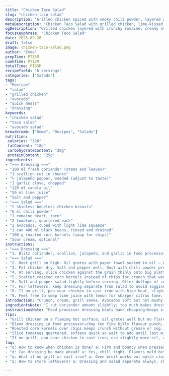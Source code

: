 ```yaml
---
title: "Chicken Taco Salad"
slug: "chicken-taco-salad"
description: "Grilled chicken spiced with smoky chili powder, layered with crunchy romaine, creamy avocado, roasted corn kernels swapped in for chips, zesty black beans. Cilantro jalapeño dressing blends fresh herbs with lime punch and mild heat. Cool chicken rests before slicing; salad built at serving. Notes on grill timing, dressing balance, and ingredient swaps included. A fresh take avoiding gluten, nuts, eggs."
metaDescription: "Chicken Taco Salad with grilled chicken, lime-kissed avocado, roasted corn kernels, black beans, and fresh cilantro jalapeño dressing. Quick, smoky, vibrant flavors."
ogDescription: "Grilled chicken layered with crunchy romaine, creamy avocado, roasted corn kernels, black beans, plus a zesty cilantro jalapeño dressing. Fresh, smoky, ready in 35 mins."
focusKeyphrase: "Chicken Taco Salad"
date: 2025-09-26
draft: false
image: chicken-taco-salad.png
author: "Emma"
prepTime: PT15M
cookTime: PT12M
totalTime: PT35M
recipeYield: "6 servings"
categories: ["Salads"]
tags:
- "Mexican"
- "salad"
- "grilled chicken"
- "avocado"
- "quick meals"
- "dressing"
keywords:
- "chicken salad"
- "taco salad"
- "avocado salad"
breadcrumb: ["Home", "Recipes", "Salads"]
nutrition: 
 calories: "320"
 fatContent: "18g"
 carbohydrateContent: "20g"
 proteinContent: "25g"
ingredients:
- "=== Dressing ==="
- "200 ml fresh coriander (stems and leaves)"
- "1 scallion cut in chunks"
- "½ jalapeño pepper, seeded (adjust to taste)"
- "1 garlic clove, chopped"
- "120 ml canola oil"
- "50 ml lime juice"
- "Salt and pepper"
- "=== Salad ==="
- "2 skinless boneless chicken breasts"
- "6 ml chili powder"
- "1 romaine heart, torn"
- "2 tomatoes, quartered each"
- "2 avocados, cubed with light lime squeeze"
- "1 can 400 ml black beans, rinsed and drained"
- "100 g roasted corn kernels (swap for chips)"
- "Sour cream, optional"
instructions:
- "=== Dressing ==="
- "1. Blitz coriander, scallion, jalapeño, and garlic in food processor till mostly smooth. Season with salt and pepper. Pour in oil and lime juice slowly, pulse until combined but not emulsified too much. Refrigerate to let flavors meld."
- "=== Salad ==="
- "2. Heat grill on high. Oil grates with paper towel soaked in oil – no sticking, no flare ups."
- "3. Pat chicken dry. Salt and pepper well. Dust with chili powder pressing it in. Grill 4 to 6 minutes per side, watch for firm fleshy bounce; juices clear. Avoid overcooking or dryness. Cool on wire rack for a few minutes then cover with plastic wrap. Chill at least 45 minutes for better slicing."
- "4. At serving, slice chicken against the grain thinly onto big platter center. Arrange torn romaine, quartered tomatoes, avocado cubes, black beans in piles around."
- "5. Scatter roasted corn kernels instead of chips for crunch that won’t wilt or get greasy."
- "6. Salt and pepper salad lightly before serving. Offer dollops of sour cream and dressing on side to let eater assemble."
- "7. For leftovers, keep dressing separate from salad to avoid sogginess. Chicken slices reheat gently or served cold."
- "8. If no grill, pan-sear chicken in cast iron with high heat, slightly more oil, and vent the kitchen as chili aroma thickens."
- "9. Feel free to swap lime juice with lemon for sharper citrus tone. Jalapeño can be reduced or replaced with fresno pepper for milder heat."
introduction: "Crunch, cream, grill smoke. Avocados soft but not mushy, hit just with lime so no brown spots. Chicken spiced up with chili powder but not masked. Black beans soak marinade flavors from slight cilantro dressing hit. Dressing balances heat, acid, oil; make ahead chill tightens taste. Corn kernels toasted replace usual chips; no sog or grease. Salad built last minute, let everyone toss their own to keep crispness. Tried mayo once—too heavy. Squeeze juice fresh, not store-bought. Grill hot but watch closely, chicken screams done when firm and juices run clear. Slice thin for texture. Eat quick before avocado dulls."
ingredientsNote: "I cut coriander amount slightly; too much makes dressing bitter and grassy. Stems add punch without excess leaf fuzziness. Jalapeños vary wildly; seed ensures moderate heat, add more if daring. Switching from chili powder to smoked paprika gives smokier scent but may lose brightness. An onion ring in salad adds crunch but risks sog if prepped early. Avocado cubes get just a splash of lime—overdoing turns bits bitter. Beans: rinsed well to lose can salt and slime. Tried black-eyed peas once, decent but less color pop. Nix corn chips for roasted dry corn kernels—same crunch, keeps crisp much longer. Sour cream optional but cools heat, helpful if you overspice. Canola oil chosen for mildness; olive oil alters flavor too heavily for this context."
instructionsNote: "Food processor dressing beats hand chopping—keeps oil’s emulsion throwing flavor balance off slightly but not overly smooth. Start grill early, it needs to be flaming hot to grill chicken in 10 minutes, prevents sticking and ensures juicy results. Oil grill lightly but thoroughly—too little and chicken tears. I rest chicken 10+ mins covered to let juices redistribute; slices better, less dry. Chilling adds punch to chili surface but don’t wait too long or texture dulls. Cut chicken across fibers to avoid toughness. Toss salad last minute; moisture from beans and tomato cause wilt if done too soon. Corn kernels scatter at plating; avoid mixing prematurely or flavor dulls. Eat quickly! Avocado oxidizes even with lime. Leftover chicken reheats gently to keep moistness—not overdo or dry clumps appear. Storing dressing separately prevents salad from getting soggy, a rookie mistake I made lots."
tips:
- "Grill chicken on a flaming hot surface; oil grates well but no flare ups. Listen for that faint sizzle, firm bounce signals done. Rest covered 10+ minutes to keep juicy and slice thin against grain. Chilling gives firmer slices but don’t go too long or dry toughens edges."
- "Blend dressing in food processor—chop too fine kills flavour punch; oil won't emulsify fully but balances heat lime acid nicely. Use stems in coriander for punch but avoid too much leaf or bitterness. Adjust jalapeño seeds to control heat; too wild otherwise."
- "Roasted corn kernels over chips keeps crunch without grease or sog. Scatter last moment while plating, mixing too early dulls texture. Black beans rinsed well remove can salt and sliminess; adds color pop, black-eyed peas also an option but less visual."
- "Slice tomatoes quartered; softens quick so wait to add until last minute. Avocado cubes get a quick lime splash, not soaked or bitter. Toss salad only before serving; moisture from beans and tomato speeds wilt. Sour cream optional, cools spice if needed."
- "If no grill, pan-sear chicken in cast iron; use slightly more oil, vent kitchen well cause chili powder aroma thickens air quickly. Swap lime juice for lemon if sharper citrus wanted. Fresno pepper works as jalapeño substitute with milder heat flavor."
faq:
- "q: How to know when chicken is done? a: Firm and bouncy when pressed. Juices run clear not pink. Watch time but smell too—smoky hit means close. Rest a bit covered so heat redistributes. No stabbing repeatedly or dries out fast."
- "q: Can dressing be made ahead? a: Yes, chill tight. Flavors meld better but oil may separate slightly. Whisk before use. Keep separate from salad to avoid soggy leaves. Stored covered lasts few days but fresh tastes punchier."
- "q: What if no grill or cast iron? a: Oven broil works but watch closely. Flip halfway, oil bird well or it sticks. Air fryer can sear too, just shorter time. Avoid microwave reheating chicken; dries badly, use gentle oven warming instead."
- "q: How to store leftovers? a: Dressing and salad separate always. Chicken wrapped tightly, best fridge; reheated gently to keep moist. Salad packed loosely but eat within day. Avocado browns fast even with lime splash, better fresh cut."

---
```

